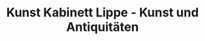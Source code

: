 ---
title: "Kunst Kabinett Lippe - Kunst und Antiquitäten"
url: /horn-bad-meinberg/kunst-kabinett-lippe-kunst-und-antiquitaeten/
shop: Antiquitäten
---
